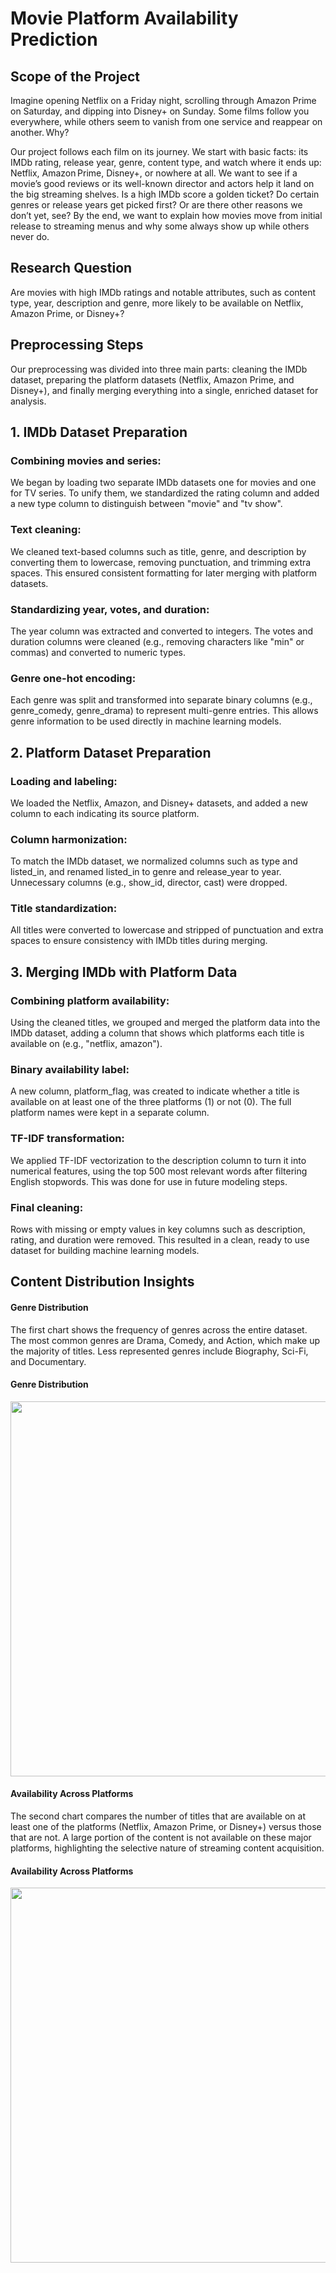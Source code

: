 # Movie Platform Availability Prediction

## Scope of the Project
Imagine opening Netflix on a Friday night, scrolling through Amazon Prime on Saturday, and dipping into Disney+ on Sunday. Some films follow you everywhere, while others seem to vanish from one service and reappear on another. Why?

Our project follows each film on its journey. We start with basic facts: its IMDb rating, release year, genre, content type, and watch where it ends up: Netflix, Amazon Prime, Disney+, or nowhere at all.
We want to see if a movie’s good reviews or its well-known director and actors help it land on the big streaming shelves. Is a high IMDb score a golden ticket? Do certain genres or release years get picked first? Or are there other reasons we don’t yet, see?
By the end, we want to explain how movies move from initial release to streaming menus and why some always show up while others never do.

## Research Question
Are movies with high IMDb ratings and notable attributes, such as content type, year, description and genre, more likely to be available on Netflix, Amazon Prime, or Disney+?

## Preprocessing Steps
Our preprocessing was divided into three main parts: cleaning the IMDb dataset, preparing the platform datasets (Netflix, Amazon Prime, and Disney+), and finally merging everything into a single, enriched dataset for analysis.

## 1. IMDb Dataset Preparation
### Combining movies and series:

We began by loading two separate IMDb datasets one for movies and one for TV series. To unify them, we standardized the rating column and added a new type column to distinguish between "movie" and "tv show".

### Text cleaning:

We cleaned text-based columns such as title, genre, and description by converting them to lowercase, removing punctuation, and trimming extra spaces. This ensured consistent formatting for later merging with platform datasets.

### Standardizing year, votes, and duration:

The year column was extracted and converted to integers. The votes and duration columns were cleaned (e.g., removing characters like "min" or commas) and converted to numeric types.

### Genre one-hot encoding:

Each genre was split and transformed into separate binary columns (e.g., genre_comedy, genre_drama) to represent multi-genre entries. This allows genre information to be used directly in machine learning models.

## 2. Platform Dataset Preparation

### Loading and labeling:

We loaded the Netflix, Amazon, and Disney+ datasets, and added a new column to each indicating its source platform.

### Column harmonization:

To match the IMDb dataset, we normalized columns such as type and listed_in, and renamed listed_in to genre and release_year to year. Unnecessary columns (e.g., show_id, director, cast) were dropped.

### Title standardization:

All titles were converted to lowercase and stripped of punctuation and extra spaces to ensure consistency with IMDb titles during merging.

## 3. Merging IMDb with Platform Data

### Combining platform availability:

Using the cleaned titles, we grouped and merged the platform data into the IMDb dataset, adding a column that shows which platforms each title is available on (e.g., "netflix, amazon").

### Binary availability label:

A new column, platform_flag, was created to indicate whether a title is available on at least one of the three platforms (1) or not (0). The full platform names were kept in a separate column.

### TF-IDF transformation:

We applied TF-IDF vectorization to the description column to turn it into numerical features, using the top 500 most relevant words after filtering English stopwords. This was done for use in future modeling steps.

### Final cleaning:

Rows with missing or empty values in key columns such as description, rating, and duration were removed. This resulted in a clean, ready to  use dataset for building machine learning models.

## Content Distribution Insights
#### Genre Distribution
The first chart shows the frequency of genres across the entire dataset. The most common genres are Drama, Comedy, and Action, which make up the majority of titles. Less represented genres include Biography, Sci-Fi, and Documentary.

<h4>Genre Distribution</h4>
<img src="https://github.com/user-attachments/assets/ede50fdb-7626-499d-842e-2ca52f9b6fd1" width="600"/>

#### Availability Across Platforms
The second chart compares the number of titles that are available on at least one of the platforms (Netflix, Amazon Prime, or Disney+) versus those that are not. A large portion of the content is not available on these major platforms, highlighting the selective nature of streaming content acquisition.

<h4>Availability Across Platforms</h4>
<img src="https://github.com/user-attachments/assets/b29c6e46-f07b-4707-a030-b3b2a4c1dedb" width="600"/>


